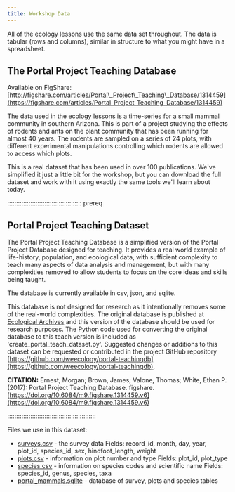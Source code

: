 ```yaml
---
title: Workshop Data
---
```


All of the ecology lessons use the same data set throughout. The data is tabular (rows and columns), similar in structure to what you might have in a spreadsheet.

## The Portal Project Teaching Database

Available on FigShare: [http://figshare.com/articles/Portal\_Project\_Teaching\_Database/1314459](https://figshare.com/articles/Portal_Project_Teaching_Database/1314459)

The data used in the ecology lessons is a time-series for a small mammal community
in southern Arizona. This is part of a project studying the effects of rodents
and ants on the plant community that has been running for almost 40 years. The
rodents are sampled on a series of 24 plots, with different experimental
manipulations controlling which rodents are allowed to access which plots.

This is a real dataset that has been used in over 100 publications. We've simplified
it just a little bit for the workshop, but you can download the full dataset and work
with it using exactly the same tools we'll learn about today.

::::::::::::::::::::::::::::::::::::::::::  prereq

## Portal Project Teaching Dataset

The Portal Project Teaching Database is a simplified version of the Portal Project Database designed for teaching. It provides a real world example of life-history, population, and ecological data, with sufficient complexity to teach many aspects of data analysis and management, but with many complexities removed to allow students to focus on the core ideas and skills being taught.

The database is currently available in csv, json, and sqlite.

This database is not designed for research as it intentionally removes some of the real-world complexities. The original database is published at [Ecological Archives](https://esapubs.org/archive/ecol/E090/118/) and this version of the database should be used for research purposes. The Python code used for converting the original database to this teach version is included as 'create\_portal\_teach\_dataset.py'. Suggested changes or additions to this dataset can be requested or contributed in the project GitHub repository [https://github.com/weecology/portal-teachingdb](https://github.com/weecology/portal-teachingdb).

**CITATION:** Ernest, Morgan; Brown, James; Valone, Thomas; White, Ethan P. (2017): Portal Project Teaching Database. figshare. [https://doi.org/10.6084/m9.figshare.1314459.v6](https://doi.org/10.6084/m9.figshare.1314459.v6)


::::::::::::::::::::::::::::::::::::::::::::::::::

Files we use in this dataset:

- [surveys.csv](https://ndownloader.figshare.com/files/2292172) - the survey data
  Fields: record\_id, month, day, year, plot\_id, species\_id, sex, hindfoot\_length, weight
- [plots.csv](https://ndownloader.figshare.com/files/3299474) - information on plot number and type
  Fields: plot\_id, plot\_type
- [species.csv](https://ndownloader.figshare.com/files/3299483) - information on species codes and scientific name
  Fields: species\_id, genus, species, taxa
- [portal\_mammals.sqlite](https://ndownloader.figshare.com/files/2292171) - database of survey, plots and species tables


